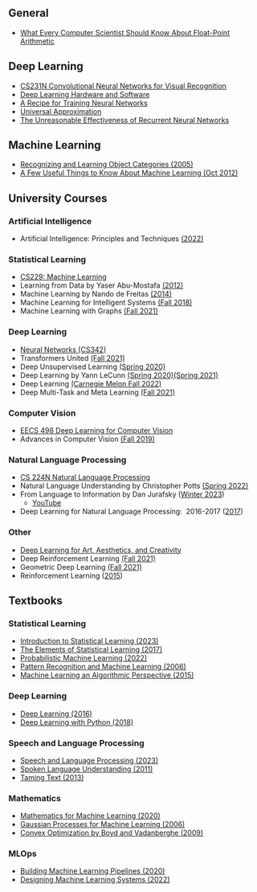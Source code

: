 ## General
- [What Every Computer Scientist Should Know About Float-Point Arithmetic](https://docs.oracle.com/cd/E19957-01/806-3568/ncg_goldberg.html)

## Deep Learning
- [CS231N Convolutional Neural Networks for Visual Recognition](https://cs231n.github.io/)
- [Deep Learning Hardware and Software](https://aman.ai/cs231n/deeplearning-HW-SW/)
- [A Recipe for Training Neural Networks](https://karpathy.github.io/2019/04/25/recipe/)
- [Universal Approximation](http://neuralnetworksanddeeplearning.com/chap4.html)
- [The Unreasonable Effectiveness of Recurrent Neural Networks](https://karpathy.github.io/2015/05/21/rnn-effectiveness/)

## Machine Learning
- [Recognizing and Learning Object Categories (2005)](https://people.csail.mit.edu/torralba/shortCourseRLOC/index.html)
- [A Few Useful Things to Know About Machine Learning (Oct 2012)](https://homes.cs.washington.edu/~pedrod/papers/cacm12.pdf)

## University Courses

### Artificial Intelligence

- Artificial Intelligence: Principles and Techniques [(2022)](https://stanford-cs221.github.io/spring2022/)

### Statistical Learning

- [CS229: Machine Learning](https://cs229.stanford.edu/)
- Learning from Data by Yaser Abu-Mostafa [(2012)](https://work.caltech.edu/lectures.html#lectures)
- Machine Learning by Nando de Freitas [(2014)](https://www.cs.ox.ac.uk/people/nando.defreitas/machinelearning/)
- Machine Learning for Intelligent Systems [(Fall 2018)](http://www.cs.cornell.edu/courses/cs4780/2018fa/)
- Machine Learning with Graphs [(Fall 2021)](http://web.stanford.edu/class/cs224w/)

### Deep Learning
- [Neural Networks (CS342)](https://www.philkr.net/cs342/)
- Transformers United [(Fall 2021)](https://web.stanford.edu/class/cs25/)
- Deep Unsupervised Learning [(Spring 2020)](https://sites.google.com/view/berkeley-cs294-158-sp20/home)
- Deep Learning by Yann LeCunn
[(Spring 2020)](https://atcold.github.io/pytorch-Deep-Learning/)[(Spring 2021)](https://cds.nyu.edu/deep-learning/)
- Deep Learning [(Carnegie Melon Fall 2022)](http://deeplearning.cs.cmu.edu/F22/index.html)
- Deep Multi-Task and Meta Learning [(Fall 2021)](https://cs330.stanford.edu/)

### Computer Vision
- [EECS 498 Deep Learning for Computer Vision](https://web.eecs.umich.edu/~justincj/teaching/eecs498/WI2022/schedule.html)
- Advances in Computer Vision [(Fall 2019)](http://6.869.csail.mit.edu/fa19/schedule.html)

### Natural Language Processing
- [CS 224N Natural Language Processing](https://web.stanford.edu/class/cs224n/)
- Natural Language Understanding by Christopher Potts [(Spring 2022)](https://web.stanford.edu/class/cs224u/)
- From Language to Information by Dan Jurafsky ([Winter 2023](https://web.stanford.edu/class/cs124/))
    - [YouTube](https://www.youtube.com/channel/UC_48v322owNVtORXuMeRmpA)
- Deep Learning for Natural Language Processing:  2016-2017 ([2017](https://github.com/oxford-cs-deepnlp-2017/lectures))

### Other
- [Deep Learning for Art, Aesthetics, and Creativity](https://ali-design.github.io/deepcreativity/)
- Deep Reinforcement Learning [(Fall 2021)](https://rail.eecs.berkeley.edu/deeprlcourse/)
- Geometric Deep Learning [(Fall 2021)](https://geometricdeeplearning.com/lectures/)
- Reinforcement Learning ([2015](https://www.davidsilver.uk/teaching/))

## Textbooks
### Statistical Learning
- [Introduction to Statistical Learning (2023)](https://www.statlearning.com/)
- [The Elements of Statistical Learning (2017)](https://drive.google.com/file/d/1L-Ag1jTIRF6ucvBd2b_EaoLWLg6PcvsT/view?usp=drive_link)
- [Probabilistic Machine Learning (2022)](https://probml.github.io/pml-book/book1.html)
- [Pattern Recognition and Machine Learning (2006)](https://drive.google.com/file/d/1NHGlABs1NGJcldQywHJO7j00KwAA6Dot/view?usp=drive_link)
- [Machine Learning an Algorithmic Perspective (2015)](https://drive.google.com/file/d/1YHsMwvyLHtv7eAetgOfugqwgXkdnGKBd/view?usp=drive_link)

### Deep Learning
- [Deep Learning (2016)](https://www.deeplearningbook.org/)
- [Deep Learning with Python (2018)](https://drive.google.com/file/d/1RKjrAg5oJz2OVQbpJega7bfeQEoXKky-/view?usp=drive_link)

### Speech and Language Processing
- [Speech and Language Processing (2023)](https://web.stanford.edu/~jurafsky/slp3/)
- [Spoken Language Understanding (2011)](https://drive.google.com/file/d/1vBDxIsrfI4x4grdsaA9HB0vkC7h2VN7v/view?usp=drive_link)
- [Taming Text (2013)](https://drive.google.com/file/d/1SorbOmGDxcXtn1H9m1KFcy-qD297AVHp/view?usp=drive_link)

### Mathematics
- [Mathematics for Machine Learning (2020)](https://drive.google.com/file/d/1eH1EKU_f5pzaak5k_Xj4Tkxw3rNheCOB/view?usp=drive_link)
- [Gaussian Processes for Machine Learning (2006) ](https://drive.google.com/file/d/1mGEb05gAzf-YBL0S0CS9pgv2oO1f4Xqx/view?usp=drive_link)
- [Convex Optimization by Boyd and Vadanberghe (2009)](https://drive.google.com/file/d/1YHsMwvyLHtv7eAetgOfugqwgXkdnGKBd/view?usp=drive_link)

### MLOps
- [Building Machine Learning Pipelines (2020)](https://drive.google.com/file/d/145Bv4tM1mrnJ4x8aA4UrXE00Nsnv7r_w/view?usp=drive_link)
- [Designing Machine Learning Systems (2022)](https://drive.google.com/file/d/1vHwQdQeqLPOd5by29iB8Y8ybq7pWCT44/view?usp=drive_link)
